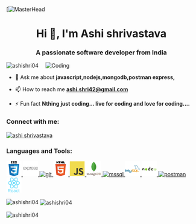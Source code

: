 [![MasterHead](https://acropolium.com/img/articles/find-backend-developers/img01.jpg)
<h1 align="center">Hi 👋, I'm Ashi shrivastava</h1>
<h3 align="center">A passionate software developer from India</h3>
<img align="right" alt="Coding" width="400" src="[https://s3.studytonight.com/curious/uploads/pictures/1631204362-106730.png](https://encrypted-tbn0.gstatic.com/images?q=tbn:ANd9GcRLnXFB20swC-hgdYyAmZ8dDzWeojpItHG8FA&usqp=CAU)">

<p align="left"> <img src="https://komarev.com/ghpvc/?username=ashishri04&label=Profile%20views&color=0e75b6&style=flat" alt="ashishri04" /> </p>

- 💬 Ask me about **javascript,nodejs,mongodb,postman express,**

- 📫 How to reach me **ashi.shri42@gmail.com**

- ⚡ Fun fact **Nthing just coding... live for coding and love for coding....**

<h3 align="left">Connect with me:</h3>
<p align="left">
<a href="https://linkedin.com/in/ashi shrivastava" target="blank"><img align="center" src="https://raw.githubusercontent.com/rahuldkjain/github-profile-readme-generator/master/src/images/icons/Social/linked-in-alt.svg" alt="ashi shrivastava" height="30" width="40" /></a>
</p>

<h3 align="left">Languages and Tools:</h3>
<p align="left"> <a href="https://www.w3schools.com/css/" target="_blank" rel="noreferrer"> <img src="https://raw.githubusercontent.com/devicons/devicon/master/icons/css3/css3-original-wordmark.svg" alt="css3" width="40" height="40"/> </a> <a href="https://expressjs.com" target="_blank" rel="noreferrer"> <img src="https://raw.githubusercontent.com/devicons/devicon/master/icons/express/express-original-wordmark.svg" alt="express" width="40" height="40"/> </a> <a href="https://git-scm.com/" target="_blank" rel="noreferrer"> <img src="https://www.vectorlogo.zone/logos/git-scm/git-scm-icon.svg" alt="git" width="40" height="40"/> </a> <a href="https://www.w3.org/html/" target="_blank" rel="noreferrer"> <img src="https://raw.githubusercontent.com/devicons/devicon/master/icons/html5/html5-original-wordmark.svg" alt="html5" width="40" height="40"/> </a> <a href="https://developer.mozilla.org/en-US/docs/Web/JavaScript" target="_blank" rel="noreferrer"> <img src="https://raw.githubusercontent.com/devicons/devicon/master/icons/javascript/javascript-original.svg" alt="javascript" width="40" height="40"/> </a> <a href="https://www.mongodb.com/" target="_blank" rel="noreferrer"> <img src="https://raw.githubusercontent.com/devicons/devicon/master/icons/mongodb/mongodb-original-wordmark.svg" alt="mongodb" width="40" height="40"/> </a> <a href="https://www.microsoft.com/en-us/sql-server" target="_blank" rel="noreferrer"> <img src="https://www.svgrepo.com/show/303229/microsoft-sql-server-logo.svg" alt="mssql" width="40" height="40"/> </a> <a href="https://www.mysql.com/" target="_blank" rel="noreferrer"> <img src="https://raw.githubusercontent.com/devicons/devicon/master/icons/mysql/mysql-original-wordmark.svg" alt="mysql" width="40" height="40"/> </a> <a href="https://nodejs.org" target="_blank" rel="noreferrer"> <img src="https://raw.githubusercontent.com/devicons/devicon/master/icons/nodejs/nodejs-original-wordmark.svg" alt="nodejs" width="40" height="40"/> </a> <a href="https://postman.com" target="_blank" rel="noreferrer"> <img src="https://www.vectorlogo.zone/logos/getpostman/getpostman-icon.svg" alt="postman" width="40" height="40"/> </a> <a href="https://reactjs.org/" target="_blank" rel="noreferrer"> <img src="https://raw.githubusercontent.com/devicons/devicon/master/icons/react/react-original-wordmark.svg" alt="react" width="40" height="40"/> </a> </p>

<p><img align="left" src="https://github-readme-stats.vercel.app/api/top-langs?username=ashishri04&show_icons=true&locale=en&layout=compact" alt="ashishri04" /></p>

<p>&nbsp;<img align="center" src="https://github-readme-stats.vercel.app/api?username=ashishri04&show_icons=true&locale=en" alt="ashishri04" /></p>

<p><img align="center" src="https://github-readme-streak-stats.herokuapp.com/?user=ashishri04&" alt="ashishri04" /></p>

